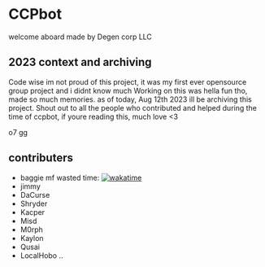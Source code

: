 # CCPbot

welcome aboard 
made by Degen corp LLC

## 2023 context and archiving 
Code wise im not proud of this project, it was my first ever opensource group project and i didnt know much
Working on this was hella fun tho, made so much memories. as of today, Aug 12th 2023 ill be archiving this project.
Shout out to all the people who contributed and helped during the time of ccpbot, if youre reading this, much love <3

o7 gg

## contributers
* baggie mf wasted time: [![wakatime](https://wakatime.com/badge/user/72bec217-9b00-468f-b8be-d763b0fb3fbf/project/71aa8eaf-f622-4e13-8ec5-7bb5154d948f.svg)](https://wakatime.com/badge/user/72bec217-9b00-468f-b8be-d763b0fb3fbf/project/71aa8eaf-f622-4e13-8ec5-7bb5154d948f)
* jimmy 
* DaCurse
* Shryder
* Kacper
* Misd
* M0rph
* Kaylon
* Qusai
* LocalHobo
..
